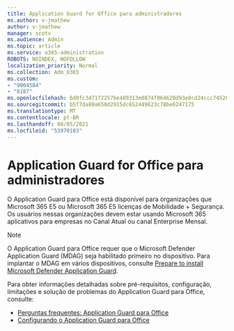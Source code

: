 ```yaml
---
title: Application Guard for Office para administradores
ms.author: v-jmathew
author: v-jmathew
manager: scotv
ms.audience: Admin
ms.topic: article
ms.service: o365-administration
ROBOTS: NOINDEX, NOFOLLOW
localization_priority: Normal
ms.collection: Adm_O365
ms.custom:
- "9004584"
- "8187"
ms.openlocfilehash: 6d0fc347172257be489313e0874f064620d93e8cd24ccc74520954e7427bcd95
ms.sourcegitcommit: b5f7da89a650d2915dc652449623c78be6247175
ms.translationtype: MT
ms.contentlocale: pt-BR
ms.lasthandoff: 08/05/2021
ms.locfileid: "53970103"
---
```

# <a name="application-guard-for-office-for-admins"></a>Application Guard for Office para administradores

O Application Guard para Office está disponível para organizações que Microsoft 365 E5 ou Microsoft 365 E5 licenças de Mobilidade + Segurança. Os usuários nessas organizações devem estar usando Microsoft 365 aplicativos para empresas no Canal Atual ou canal Enterprise Mensal.

> [!NOTE]
> O Application Guard para Office requer que o Microsoft Defender Application Guard (MDAG) seja habilitado primeiro no dispositivo. Para implantar o MDAG em vários dispositivos, consulte [Prepare to install Microsoft Defender Application Guard](https://docs.microsoft.com/windows/security/threat-protection/microsoft-defender-application-guard/install-md-app-guard).

Para obter informações detalhadas sobre pré-requisitos, configuração, limitações e solução de problemas do Application Guard para Office, consulte:

- [Perguntas frequentes: Application Guard para Office](https://support.microsoft.com/office/application-guard-for-office-9e0fb9c2-ffad-43bf-8ba3-78f785fdba46)
- [Configurando o Application Guard para Office](https://docs.microsoft.com/microsoft-365/security/office-365-security/install-app-guard)
